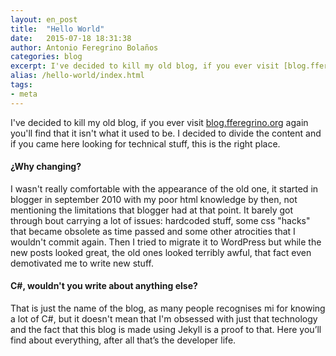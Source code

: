 ```yaml
---
layout: en_post
title:  "Hello World"
date:   2015-07-18 18:31:38
author: Antonio Feregrino Bolaños
categories: blog
excerpt: I've decided to kill my old blog, if you ever visit [blog.fferegrino.org] again you'll find that it isn't what it used to be. I decided to divide the content and if you came here looking for technical stuff, this is the right place.
alias: /hello-world/index.html
tags:
- meta
---
```

I've decided to kill my old blog, if you ever visit [blog.fferegrino.org] again you'll find that it isn't what it used to be. I decided to divide the content and if you came here looking for technical stuff, this is the right place.

#### ¿Why changing?
I wasn't really comfortable with the appearance of the old one, it started in blogger in september 2010 with my poor html knowledge by then, not mentioning the limitations that blogger had at that point. It barely got through bout carrying a lot of issues: hardcoded stuff, some css "hacks" that became obsolete as time passed and some other atrocities that I wouldn't commit again. Then I tried to migrate it to WordPress but while the new posts looked great, the old ones looked terribly awful, that fact even demotivated me to write new stuff. 


#### C#, wouldn't you write about anything else?
That is just the name of the blog, as many people recognises mi for knowing a lot of C#, but it doesn't mean that I'm obsessed with just that technology and the fact that this blog is made using Jekyll is a proof to that. Here you’ll find about everything, after all that’s the developer life.

[blog.fferegrino.org]: http://blog.fferegrino.org

